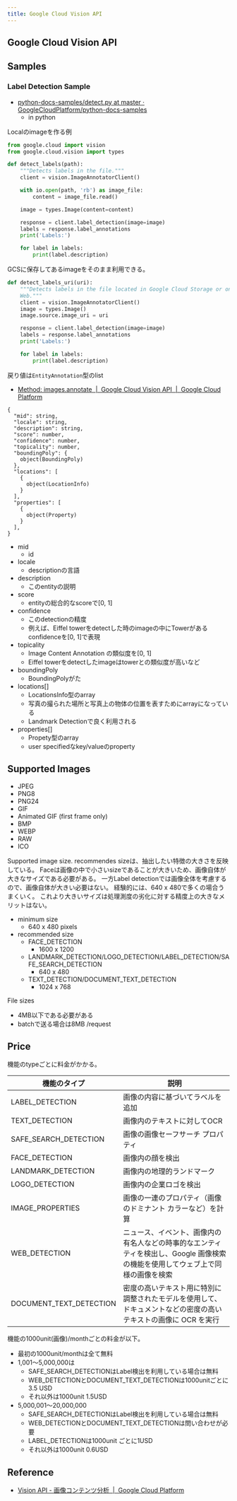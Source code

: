 ```yaml
---
title: Google Cloud Vision API
---
```


## Google Cloud Vision API


## Samples

### Label Detection Sample
* [python-docs-samples/detect.py at master · GoogleCloudPlatform/python-docs-samples](https://github.com/GoogleCloudPlatform/python-docs-samples/blob/master/vision/cloud-client/detect/detect.py)
    * in python

Localのimageを作る例

```python
from google.cloud import vision 
from google.cloud.vision import types

def detect_labels(path):
    """Detects labels in the file."""
    client = vision.ImageAnnotatorClient()

    with io.open(path, 'rb') as image_file:
        content = image_file.read()

    image = types.Image(content=content)

    response = client.label_detection(image=image)
    labels = response.label_annotations
    print('Labels:')

    for label in labels:
        print(label.description)
```

GCSに保存してあるimageをそのまま利用できる。

```python
def detect_labels_uri(uri):
    """Detects labels in the file located in Google Cloud Storage or on the
    Web."""
    client = vision.ImageAnnotatorClient()
    image = types.Image()
    image.source.image_uri = uri

    response = client.label_detection(image=image)
    labels = response.label_annotations
    print('Labels:')

    for label in labels:
        print(label.description)
```

戻り値は`EntityAnnotation`型のlist

* [Method: images.annotate  |  Google Cloud Vision API  |  Google Cloud Platform](https://cloud.google.com/vision/docs/reference/rest/v1/images/annotate)

```
{
  "mid": string,
  "locale": string,
  "description": string,
  "score": number,
  "confidence": number,
  "topicality": number,
  "boundingPoly": {
    object(BoundingPoly)
  },
  "locations": [
    {
      object(LocationInfo)
    }
  ],
  "properties": [
    {
      object(Property)
    }
  ],
}
```

* mid
    * id
* locale
    * descriptionの言語
* description
    * このentityの説明
* score
    * entityの総合的なscoreで[0, 1]
* confidence
    * このdetectionの精度
    * 例えば、Eiffel towerをdetectした時のimageの中にTowerがあるconfidenceを[0, 1]で表現
* topicality
    * Image Content Annotation の類似度を[0, 1]
    * Eiffel towerをdetectしたimageはtowerとの類似度が高いなど
* boundingPoly
    * BoundingPolyがた　
* locations[]
    * LocationsInfo型のarray
    * 写真の撮られた場所と写真上の物体の位置を表すためにarrayになっている
    * Landmark Detectionで良く利用される
* properties[]
    * Propety型のarray
    * user specifiedなkey/valueのproperty

## Supported Images
* JPEG
* PNG8
* PNG24
* GIF
* Animated GIF (first frame only)
* BMP
* WEBP
* RAW
* ICO

Supported image size.
recommendes sizeは、抽出したい特徴の大きさを反映している。
Faceは画像の中で小さいsizeであることが大きいため、画像自体が大きなサイズである必要がある。
一方Label detectionでは画像全体を考慮するので、画像自体が大きい必要はない。
経験的には、640 x 480で多くの場合うまくいく。
これより大きいサイズは処理測度の劣化に対する精度上の大きなメリットはない。


* minimum size
    * 640 x 480 pixels 
* recommended size
    * FACE_DETECTION
        * 1600 x 1200
    * LANDMARK_DETECTION/LOGO_DETECTION/LABEL_DETECTION/SAFE_SEARCH_DETECTION
        * 640 x 480
    * TEXT_DETECTION/DOCUMENT_TEXT_DETECTION
        * 1024 x 768

File sizes

* 4MB以下である必要がある
* batchで送る場合は8MB /request


## Price
機能のtypeごとに料金がかかる。

| 機能のタイプ            | 説明                                                                                                                                                                                     |
|-------------------------|-------------------------------------------------------------------------------------------------------------------------|
| LABEL_DETECTION         | 画像の内容に基づいてラベルを追加
| TEXT_DETECTION          | 画像内のテキストに対してOCR
| SAFE_SEARCH_DETECTION   | 画像の画像セーフサーチ プロパティ
| FACE_DETECTION          | 画像内の顔を検出 
| LANDMARK_DETECTION      | 画像内の地理的ランドマーク 
| LOGO_DETECTION          | 画像内の企業ロゴを検出 
| IMAGE_PROPERTIES        | 画像の一連のプロパティ（画像のドミナント カラーなど）を計算
| WEB_DETECTION           | ニュース、イベント、画像内の有名人などの時事的なエンティティを検出し、Google 画像検索の機能を使用してウェブ上で同様の画像を検索 
| DOCUMENT_TEXT_DETECTION | 密度の高いテキスト用に特別に調整されたモデルを使用して、ドキュメントなどの密度の高いテキストの画像に OCR を実行                      

機能の1000unit(画像)/monthごとの料金が以下。

* 最初の1000unit/monthは全て無料
* 1,001～5,000,000は
    * SAFE_SEARCH_DETECTIONはLabel検出を利用している場合は無料
    * WEB_DETECTIONとDOCUMENT_TEXT_DETECTIONは1000unitごとに3.5 USD
    * それ以外は1000unit 1.5USD
* 5,000,001～20,000,000
    * SAFE_SEARCH_DETECTIONはLabel検出を利用している場合は無料
    * WEB_DETECTIONとDOCUMENT_TEXT_DETECTIONは問い合わせが必要
    * LABEL_DETECTIONは1000unit ごとに1USD
    * それ以外は1000unit 0.6USD



## Reference
* [Vision API - 画像コンテンツ分析  |  Google Cloud Platform](https://cloud.google.com/vision/?hl=ja)
